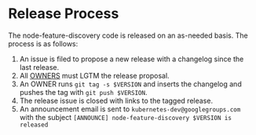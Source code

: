 # Release Process

The node-feature-discovery code is released on an as-needed basis. The process
is as follows:

1. An issue is filed to propose a new release with a changelog since the last
   release.
1. All [OWNERS](OWNERS) must LGTM the release proposal.
1. An OWNER runs `git tag -s $VERSION` and inserts the changelog and pushes the
   tag with `git push $VERSION`.
1. The release issue is closed with links to the tagged release.
1. An announcement email is sent to `kubernetes-dev@googlegroups.com` with the
   subject `[ANNOUNCE] node-feature-discovery $VERSION is released`
